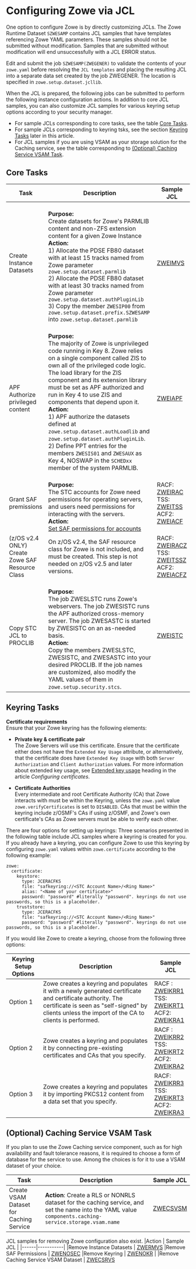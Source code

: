  # Configuring Zowe via JCL

One option to configure Zowe is by directly customizing JCLs. The Zowe Runtime Dataset `SZWESAMP` contains JCL samples that have templates referencing Zowe YAML parameters. These samples should not be submitted without modification. Samples that are submitted without modification will end unsuccessfully with a JCL ERROR status.

Edit and submit the job `SZWESAMP(ZWEGENER)` to validate the contents of your `zowe.yaml` before resolving the `JCL templates` and placing the resulting JCL into a separate data set created by the job ZWEGENER. The location is specified in `zowe.setup.dataset.jcllib`.

When the JCL is prepared, the following jobs can be submitted to perform the following instance configuration actions.
In addition to core JCL samples, you can also customize JCL samples for various keyring setup options according to your security manager. 

* For sample JCLs corresponding to core tasks, see the table [Core Tasks](#core-tasks). 
* For sample JCLs corresponding to keyring tsks, see the section [Keyring Tasks](#keyring-tasks) later in this article. 
* For JCL samples if you are using VSAM as your storage solution for the Caching service, see the table corresponding to [(Optional) Caching Service VSAM Task](#optional-caching-service-vsam-task).

## Core Tasks

| Task | Description | Sample JCL|
|------|-------------|-----------|
|Create Instance Datasets | <br />**Purpose:**<br /> Create datasets for Zowe's PARMLIB content and non-ZFS extension content for a given Zowe Instance <br /> **Action:**<br /> 1) Allocate the PDSE FB80 dataset with at least 15 tracks named from Zowe parameter `zowe.setup.dataset.parmlib`<br/>2) Allocate the PDSE FB80 dataset with at least 30 tracks named from Zowe parameter `zowe.setup.dataset.authPluginLib`<br/>3) Copy the member `ZWESIP00` from `zowe.setup.dataset.prefix.SZWESAMP` into `zowe.setup.dataset.parmlib` | [ZWEIMVS](https://github.com/zowe/zowe-install-packaging/tree/feature/v3/jcl/files/SZWESAMP/ZWEIMVS)
|APF Authorize privileged content | <br />**Purpose:**<br /> The majority of Zowe is unprivileged code running in Key 8. Zowe relies on a single component called ZIS to own all of the privileged code logic. The load library for the ZIS component and its extension library must be set as APF authorized and run in Key 4 to use ZIS and components that depend upon it. <br /> **Action:**<br />1) APF authorize the datasets defined at `zowe.setup.dataset.authLoadlib` and `zowe.setup.dataset.authPluginLib`. <br />2) Define PPT entries for the members `ZWESIS01` and `ZWESAUX` as Key 4, NOSWAP in the `SCHEDxx` member of the system PARMLIB. | [ZWEIAPF](https://github.com/zowe/zowe-install-packaging/tree/feature/v3/jcl/files/SZWESAMP/ZWEIAPF) <br /> 
 Grant SAF premissions | <br />**Purpose:**<br /> The STC accounts for Zowe need permissions for operating servers, and users need permissions for interacting with the servers. <br />**Action:**<br /> [Set SAF permissions for accounts](https://docs.zowe.org/stable/user-guide/assign-security-permissions-to-users#security-permissions-reference-table) | RACF: [ZWEIRAC](https://github.com/zowe/zowe-install-packaging/tree/feature/v3/jcl/files/SZWESAMP/ZWEIRAC) <br /> TSS: [ZWEITSS](https://github.com/zowe/zowe-install-packaging/tree/feature/v3/jcl/files/SZWESAMP/ZWEITSS) <br /> ACF2: [ZWEIACF](https://github.com/zowe/zowe-install-packaging/tree/feature/v3/jcl/files/SZWESAMP/SZWIACF) <br /> 
 |(z/OS v2.4 ONLY) Create Zowe SAF Resource Class |  On z/OS v2.4, the SAF resource class for Zowe is not included, and must be created. This step is not needed on z/OS v2.5 and later versions. | RACF: [ZWEIRACZ](https://github.com/zowe/zowe-install-packaging/tree/feature/v3/jcl/files/SZWESAMP/ZWEIRACZ) <br />TSS: [ZWEITSSZ](https://github.com/zowe/zowe-install-packaging/tree/feature/v3/jcl/files/SZWESAMP/ZWEITSSZ) <br />ACF2: [ZWEIACFZ](https://github.com/zowe/zowe-install-packaging/tree/feature/v3/jcl/files/SZWESAMP/ZWEIACFZ)
 Copy STC JCL to PROCLIB | <br />**Purpose:**<br /> The job ZWESLSTC runs Zowe's webservers. The job ZWESISTC runs the APF authorized cross-memory server. The job ZWESASTC is started by ZWESISTC on an as-needed basis. <br /> **Action:**<br /> Copy the members ZWESLSTC, ZWESISTC, and ZWESASTC into your desired PROCLIB. If the job names are customized, also modify the YAML values of them in `zowe.setup.security.stcs`. | [ZWEISTC](ZWEISTC)

## Keyring Tasks
**Certificate requirements**  
Ensure that your Zowe keyring has the following elements:

* **Private key & certificate pair**  
The Zowe Servers will use this certificate. Ensure that the certificate either does not have the `Extended Key Usage` attribute, or alternatively, that the certificate does have `Extended Key Usage` with both `Server Authorization` and `Client Authorization` values. For more information about extended key usage, see [Extended key usage](./configure-certificates.md/#extended-key-usage) heading in the article _Configuring certificates_.

* **Certificate Authorities**  
Every intermediate and root Certificate Authority (CA) that Zowe interacts with must be within the Keyring, unless the `zowe.yaml` value `zowe.verifyCertificates` is set to `DISABLED`. CAs that must be within the keyring include z/OSMF's CAs if using z/OSMF, and Zowe's own certificate's CAs as Zowe servers must be able to verify each other.

There are four options for setting up keyrings: Three scenarios presented in the following table include JCL samples where a keyring is created for you. If you already have a keyring, you can  configure Zowe to use this keyring by configuring `zowe.yaml` values within `zowe.certificate` according to the following example:

```
zowe:
  certificate:
    keystore:
      type: JCERACFKS
      file: "safkeyring://<STC Account Name>/<Ring Name>"
      alias: "<Name of your certificate>"
      password: "password" #literally "password". keyrings do not use passwords, so this is a placeholder.
    truststore:
      type: JCERACFKS
      file: "safkeyring://<STC Account Name>/<Ring Name>"
      password: "password" #literally "password". keyrings do not use passwords, so this is a placeholder.
```
If you would like Zowe to create a keyring, choose from the following three options: 

| Keyring Setup Options | Description | Sample JCL|
|--------------------|-------------|-----------|
|Option 1 | Zowe creates a keyring and populates it with a newly generated certificate and certificate authority. The certificate is seen as "self-signed" by clients unless the import of the CA to clients is performed. | RACF : [ZWEIKRR1](https://github.com/zowe/zowe-install-packaging/tree/feature/v3/jcl/files/SZWESAMP/ZWEIKRR1) <br /> TSS: [ZWEIKRT1](https://github.com/zowe/zowe-install-packaging/tree/feature/v3/jcl/files/SZWESAMP/ZWEIKRT1) <br /> ACF2: [ZWEIKRA1](https://github.com/zowe/zowe-install-packaging/tree/feature/v3/jcl/files/SZWESAMP/ZWEIKRA1) 
|Option 2| Zowe creates a keyring and populates it by connecting pre-existing certificates and CAs that you specify.| RACF : [ZWEIKRR2](https://github.com/zowe/zowe-install-packaging/tree/feature/v3/jcl/files/SZWESAMP/ZWEIKRR2)<br /> TSS: [ZWEIKRT2](https://github.com/zowe/zowe-install-packaging/tree/feature/v3/jcl/files/SZWESAMP/ZWEIKRT2) <br /> ACF2: [ZWEIKRA2](https://github.com/zowe/zowe-install-packaging/tree/feature/v3/jcl/files/SZWESAMP/ZWEIKRA2) 
|Option 3 | Zowe creates a keyring and populates it by importing PKCS12 content from a data set that you specify. | RACF: [ZWEIKRR3](https://github.com/zowe/zowe-install-packaging/tree/feature/v3/jcl/files/SZWESAMP/ZWEIKRR3) <br /> TSS: [ZWEIKRT3](https://github.com/zowe/zowe-install-packaging/tree/feature/v3/jcl/files/SZWESAMP/ZWEIKRT3) <br /> ACF2: [ZWEIKRA3](https://github.com/zowe/zowe-install-packaging/tree/feature/v3/jcl/files/SZWESAMP/ZWEIKRA3)

## (Optional) Caching Service VSAM Task 
If you plan to use the Zowe Caching service component, such as for high availability and fault tolerance reasons, it is required to choose a form of database for the service to use. Among the choices is for it to use a VSAM dataset of your choice.

| Task | Description | Sample JCL|
|------|-------------|-----------|
|Create VSAM Dataset for Caching Service | **Action**: Create a RLS or NONRLS dataset for the caching service, and set the name into the YAML value `components.caching-service.storage.vsam.name` | [ZWECSVSM](https://github.com/zowe/zowe-install-packaging/tree/feature/v3/jcl/files/SZWESAMP/ZWECSVSM)

JCL samples for removing Zowe configuration also exist.
|Action | Sample JCL |
|------|-----------|
|Remove Instance Datasets | [ZWERMVS](https://github.com/zowe/zowe-install-packaging/tree/feature/v3/jcl/files/SZWESAMP/ZWERMVS)
|Remove SAF Permissions | [ZWENOSEC](https://github.com/zowe/zowe-install-packaging/tree/feature/v3/jcl/files/SZWESAMP/ZWENOSEC)
|Remove Keyring | [ZWENOKR](https://github.com/zowe/zowe-install-packaging/tree/feature/v3/jcl/files/SZWESAMP/ZWENOKR) |
|Remove Caching Service VSAM Dataset | [ZWECSRVS](https://github.com/zowe/zowe-install-packaging/tree/feature/v3/jcl/files/SZWESAMP/ZWECSRVS)